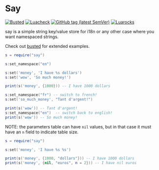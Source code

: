 # Say

[![Busted](https://img.shields.io/github/workflow/status/lunarmodules/say/Busted?label=Busted&logo=Lua)](https://github.com/lunarmodules/say/actions?workflow=Busted)
[![Luacheck](https://img.shields.io/github/workflow/status/lunarmodules/say/Luacheck?label=Luacheck&logo=Lua)](https://github.com/lunarmodules/say/actions?workflow=Luacheck)
[![GitHub tag (latest SemVer)](https://img.shields.io/github/v/tag/lunarmodules/say?label=Tag&logo=GitHub)](https://github.com/lunarmodules/say/releases)
[![Luarocks](https://img.shields.io/luarocks/v/lunarmodules/say?label=Luarocks&logo=Lua)](https://luarocks.org/modules/lunarmodules/say)

say is a simple string key/value store for i18n or any other case where you want namespaced strings.

Check out [busted](https://lunarmodules.github.io/busted/) for extended examples.

```lua
s = require("say")

s:set_namespace("en")

s:set('money', 'I have %s dollars')
s:set('wow', 'So much money!')

print(s('money', {1000})) -- I have 1000 dollars

s:set_namespace("fr") -- switch to french!
s:set('so_much_money', "Tant d'argent!")

print(s('wow')) -- Tant d'argent!
s:set_namespace("en")  -- switch back to english!
print(s('wow')) -- So much money!
```

NOTE: the parameters table can have `nil` values, but in that case it must have an `n` field to indicate table size.

```lua
s = require("say")

s:set('money', 'I have %s %s')

print(s('money', {1000, "dollars"})) -- I have 1000 dollars
print(s('money', {nil, "euros", n = 2})) -- I have nil euros
```
